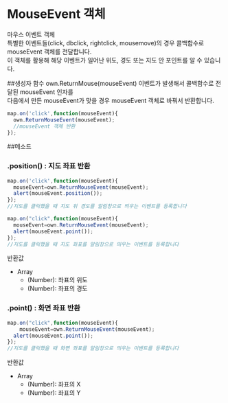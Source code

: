 # MouseEvent 객체
마우스 이벤트 객체  
특별한 이벤트들(click, dbclick, rightclick, mousemove)의 경우 콜백함수로 mouseEvent 객체를 전달합니다.  
이 객체를 활용해 해당 이벤트가 일어난 위도, 경도 또는 지도 안 포인트를 알 수 있습니다.  
  
##생성자 함수 own.ReturnMouse(mouseEvent)
이벤트가 발생해서 콜백함수로 전달된 mouseEvent 인자를  
다음에서 만든 mouseEvent가 맞을 경우 mouseEvent 객체로 바꿔서 반환합니다.
```javascript
map.on('click',function(mouseEvent){
  own.ReturnMouseEvent(mouseEvent);
  //mouseEvent 객체 반환
});
```

##메소드

### .position() : 지도 좌표 반환
  
```javascript
map.on('click',function(mouseEvent){
  mouseEvent=own.ReturnMouseEvent(mouseEvent);
  alert(mouseEvent.position());
});
//지도를 클릭했을 때 지도 위 경도를 알림창으로 띄우는 이벤트를 등록합니다

map.on("click",function(mouseEvent){
  mouseEvent=own.ReturnMouseEvent(mouseEvent);
  alert(mouseEvent.point());
});
//지도를 클릭했을 때 지도 좌표를 알림창으로 띄우는 이벤트를 등록합니다
```
  반환값
  * Array
    * (Number): 좌표의 위도
    * (Number): 좌표의 경도


### .point() : 화면 좌표 반환
  
```javascript
map.on("click",function(mouseEvent){
    mouseEvent=own.ReturnMouseEvent(mouseEvent);
  alert(mouseEvent.point());
});
//지도를 클릭했을 때 화면 좌표를 알림창으로 띄우는 이벤트를 등록합니다
```
  반환값
  * Array 
    * (Number): 좌표의 X
    * (Number): 좌표의 Y